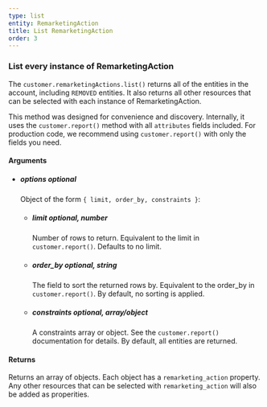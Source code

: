 ```yaml
---
type: list
entity: RemarketingAction 
title: List RemarketingAction 
order: 3
---
```


### List every instance of RemarketingAction 


The `customer.remarketingActions.list()` returns all of the entities in the account, including `REMOVED` entities. It also returns all other resources that can be selected with each instance of RemarketingAction.

This method was designed for convenience and discovery. Internally, it uses the `customer.report()` method with all `attributes` fields included. For production code, we recommend using `customer.report()` with only the fields you need.


#### Arguments

-   ##### options _optional_
    Object of the form `{ limit, order_by, constraints }`:
    -   ##### limit _optional, number_
        Number of rows to return. Equivalent to the limit in `customer.report()`. Defaults to no limit.
    -   ##### order_by _optional, string_
        The field to sort the returned rows by. Equivalent to the order_by in `customer.report()`. By default, no sorting is applied.
    -   ##### constraints _optional, array/object_
        A constraints array or object. See the `customer.report()` documentation for details. By default, all entities are returned.


#### Returns

Returns an array of objects.
Each object has a `remarketing_action` property. Any other resources that can be selected with `remarketing_action` will also be added as properities.
